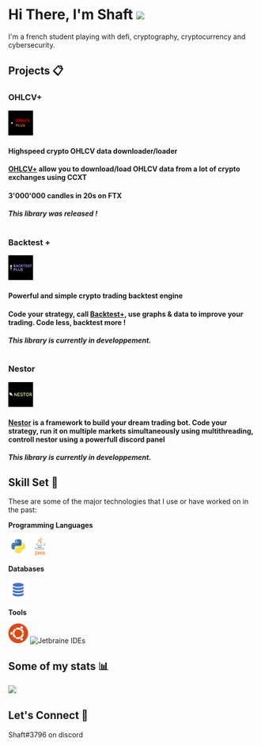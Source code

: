 <h1>Hi There, I'm Shaft <img  src="https://avatars.githubusercontent.com/u/84402158?s=40&v=4" width="30px"></h1>

I'm a french student playing with defi, cryptography, cryptocurrency and cybersecurity.

## Projects 📋

### OHLCV+

<img heigh=auto width=10% src="https://github.com/Shaft-3796/Shaft/blob/main/OHLCV+.png">

#### Highspeed crypto OHLCV data downloader/loader

#### [OHLCV+](https://github.com/Shaft-3796/OHLCV-Plus) allow you to download/load OHLCV data from a lot of crypto exchanges using CCXT
#### 3'000'000 candles in 20s on FTX

##### This library was released !

#

### Backtest +

<img heigh=auto width=10% src="https://github.com/Shaft-3796/Shaft/blob/main/BacktestPlus.png">

#### Powerful and simple crypto trading backtest engine

#### Code your strategy, call [Backtest+](https://github.com/Shaft-3796/Backtest-Plus), use graphs & data to improve your trading. Code less, backtest more !

##### This library is currently in developpement.

#

### Nestor

<img heigh=auto width=10% src="https://github.com/Shaft-3796/Shaft/blob/main/Nestor.png">

#### [Nestor](https://github.com/Shaft-3796/Nestor/blob/main/README.md) is a framework to build your dream trading bot. Code your strategy, run it on multiple markets simultaneously using multithreading, controll nestor using a powerfull discord panel

##### This library is currently in developpement.

## Skill Set :muscle:

These are some of the major technologies that I use or have worked on in the past:

**Programming Languages**

<img title="Python" alt="Python" width="40px" src="https://raw.githubusercontent.com/github/explore/master/topics/python/python.png" /> <img title="Java" alt="Java" width="40px" src="https://raw.githubusercontent.com/github/explore/master/topics/java/java.png">

**Databases**

<img title="SQL" alt="SQL" width="40px" src="https://raw.githubusercontent.com/github/explore/master/topics/sql/sql.png">

**Tools**

<img title="Ubuntu" alt="Ubuntu" width="40px" src="https://raw.githubusercontent.com/github/explore/master/topics/ubuntu/ubuntu.png"> <img title="Jetbraine IDEs" alt="Jetbraine IDEs" width="40px" src="https://www.jetbrains.com/company/brand/img/logo1.svg">
<br>

## Some of my stats :bar_chart:

<img src="https://github-readme-stats.vercel.app/api?username=shaft-3796&show_icons=true&theme=radical&include_all_commits=true">

## Let's Connect :handshake:
Shaft#3796 on discord
